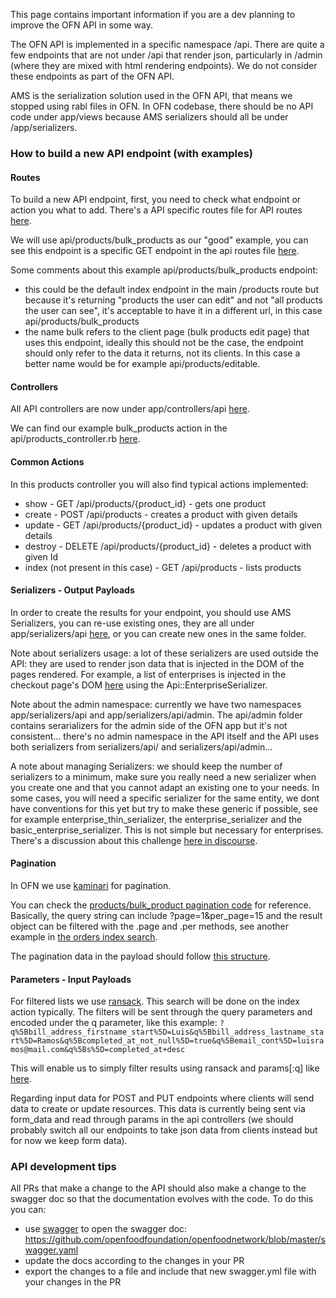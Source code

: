 This page contains important information if you are a dev planning to improve the OFN API in some way.

The OFN API is implemented in a specific namespace /api. There are quite a few endpoints that are not under /api that render json, particularly in /admin (where they are mixed with html rendering endpoints). We do not consider these endpoints as part of the OFN API.

AMS is the serialization solution used in the OFN API, that means we stopped using rabl files in OFN.
In OFN codebase, there should be no API code under app/views because AMS serializers should all be under /app/serializers.

### How to build a new API endpoint (with examples)

#### Routes
To build a new API endpoint, first, you need to check what endpoint or action you what to add.
There's a API specific routes file for API routes [here](https://github.com/openfoodfoundation/openfoodnetwork/blob/master/config/routes/api.rb).

We will use api/products/bulk_products as our "good" example, you can see this endpoint is a specific GET endpoint in the api routes file [here](https://github.com/openfoodfoundation/openfoodnetwork/blob/46353be9a37f7054485a2d83712c50d8066f995d/config/routes/api.rb#L5).

Some comments about this example api/products/bulk_products endpoint:
- this could be the default index endpoint in the main /products route but because it's returning "products the user can edit" and not "all products the user can see", it's acceptable to have it in a different url, in this case api/products/bulk_products
- the name bulk refers to the client page (bulk products edit page) that uses this endpoint, ideally this should not be the case, the endpoint should only refer to the data it returns, not its clients. In this case a better name would be for example api/products/editable.

#### Controllers
All API controllers are now under app/controllers/api [here](https://github.com/openfoodfoundation/openfoodnetwork/tree/master/app/controllers/api).

We can find our example bulk_products action in the api/products_controller.rb [here](https://github.com/openfoodfoundation/openfoodnetwork/blob/46353be9a37f7054485a2d83712c50d8066f995d/app/controllers/api/products_controller.rb#L51).

#### Common Actions
In this products controller you will also find typical actions implemented:
- show - GET /api/products/{product_id} - gets one product
- create - POST /api/products - creates a product with given details
- update - GET /api/products/{product_id} - updates a product with given details
- destroy - DELETE /api/products/{product_id} - deletes a product with given Id
- index (not present in this case) - GET /api/products - lists products

#### Serializers - Output Payloads
In order to create the results for your endpoint, you should use AMS Serializers, you can re-use existing ones, they are all under app/serializers/api [here](https://github.com/openfoodfoundation/openfoodnetwork/tree/master/app/serializers/api), or you can create new ones in the same folder.

Note about serializers usage: a lot of these serializers are used outside the API: they are used to render json data that is injected in the DOM of the pages rendered. For example, a list of enterprises is injected in the checkout page's DOM [here](https://github.com/openfoodfoundation/openfoodnetwork/blob/46353be9a37f7054485a2d83712c50d8066f995d/app/views/checkout/edit.html.haml#L5) using the Api::EnterpriseSerializer.

Note about the admin namespace: currently we have two namespaces app/serializers/api and app/serializers/api/admin. The api/admin folder contains serarializers for the admin side of the OFN app but it's not consistent... there's no admin namespace in the API itself and the API uses both serializers from serializers/api/ and serializers/api/admin...

A note about managing Serializers: we should keep the number of serializers to a minimum, make sure you really need a new serializer when you create one and that you cannot adapt an existing one to your needs. In some cases, you will need a specific serializer for the same entity, we dont have conventions for this yet but try to make these generic if possible, see for example enterprise_thin_serializer, the enterprise_serializer and the basic_enterprise_serializer. This is not simple but necessary for enterprises. There's a discussion about this challenge [here in discourse](https://community.openfoodnetwork.org/t/representing-resources-via-api/1302).

#### Pagination
In OFN we use [kaminari](https://github.com/kaminari/kaminari) for pagination.

You can check the [products/bulk_product pagination code](https://github.com/openfoodfoundation/openfoodnetwork/blob/46353be9a37f7054485a2d83712c50d8066f995d/app/controllers/api/products_controller.rb#L61) for reference.
Basically, the query string can include ?page=1&per_page=15
and the result object can be filtered with the .page and .per methods, see another example in [the orders index search](https://github.com/openfoodfoundation/openfoodnetwork/blob/46353be9a37f7054485a2d83712c50d8066f995d/app/services/search_orders.rb#L32).

The pagination data in the payload should follow [this structure](https://github.com/openfoodfoundation/openfoodnetwork/blob/46353be9a37f7054485a2d83712c50d8066f995d/app/services/search_orders.rb#L11).

#### Parameters - Input Payloads
For filtered lists we use [ransack](https://github.com/activerecord-hackery/ransack).
This search will be done on the index action typically.
The filters will be sent through the query parameters and encoded under the q parameter, like this example:
`?q%5Bbill_address_firstname_start%5D=Luis&q%5Bbill_address_lastname_start%5D=Ramos&q%5Bcompleted_at_not_null%5D=true&q%5Bemail_cont%5D=luisramos@mail.com&q%5Bs%5D=completed_at+desc`

This will enable us to simply filter results using ransack and params[:q] like [here](https://github.com/openfoodfoundation/openfoodnetwork/blob/46353be9a37f7054485a2d83712c50d8066f995d/app/services/search_orders.rb#L26).

Regarding input data for POST and PUT endpoints where clients will send data to create or update resources.
This data is currently being sent via form_data and read through params in the api controllers (we should probably switch all our endpoints to take json data from clients instead but for now we keep form data).

### API development tips
All PRs that make a change to the API should also make a change to the swagger doc so that the documentation evolves with the code. To do this you can:
- use [swagger](https://app.swaggerhub.com/) to open the swagger doc: https://github.com/openfoodfoundation/openfoodnetwork/blob/master/swagger.yaml
- update the docs according to the changes in your PR
- export the changes to a file and include that new swagger.yml file with your changes in the PR    

